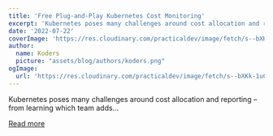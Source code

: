```yaml
---
title: 'Free Plug-and-Play Kubernetes Cost Monitoring'
excerpt: 'Kubernetes poses many challenges around cost allocation and reporting – from learning which team adds...'
date: '2022-07-22'
coverImage: 'https://res.cloudinary.com/practicaldev/image/fetch/s--bXKk-1uC--/c_imagga_scale,f_auto,fl_progressive,h_420,q_auto,w_1000/https://dev-to-uploads.s3.amazonaws.com/uploads/articles/cdrh7p1cgi3x2of6j7sa.png'
author:
  name: Koders
  picture: "assets/blog/authors/koders.png"
ogImage:
  url: 'https://res.cloudinary.com/practicaldev/image/fetch/s--bXKk-1uC--/c_imagga_scale,f_auto,fl_progressive,h_420,q_auto,w_1000/https://dev-to-uploads.s3.amazonaws.com/uploads/articles/cdrh7p1cgi3x2of6j7sa.png'
---
```


Kubernetes poses many challenges around cost allocation and reporting – from learning which team adds...

[Read more](https://dev.to/castai/free-plug-and-play-kubernetes-cost-monitoring-3ko6)
